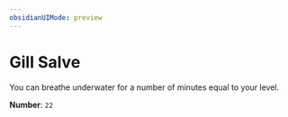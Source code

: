 ```yaml
---
obsidianUIMode: preview
---
```

# Gill Salve

You can breathe underwater for a number of minutes equal to your level.

**Number**: `22`